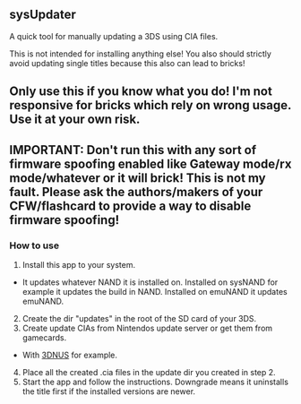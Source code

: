 ## sysUpdater

A quick tool for manually updating a 3DS using CIA files.

This is not intended for installing anything else! You also should strictly avoid updating single titles because this also can lead to bricks!


## Only use this if you know what you do! I'm not responsive for bricks which rely on wrong usage. Use it at your own risk.
## IMPORTANT: Don't run this with any sort of firmware spoofing enabled like Gateway mode/rx mode/whatever or it will brick! This is not my fault. Please ask the authors/makers of your CFW/flashcard to provide a way to disable firmware spoofing!


### How to use

1. Install this app to your system.
  * It updates whatever NAND it is installed on. Installed on sysNAND for example it updates the build in NAND. Installed on emuNAND it updates emuNAND.
2. Create the dir "updates" in the root of the SD card of your 3DS.
3. Create update CIAs from Nintendos update server or get them from gamecards.
  * With [3DNUS](http://gbatemp.net/threads/3dnus.376488) for example.
4. Place all the created .cia files in the update dir you created in step 2.
5. Start the app and follow the instructions. Downgrade means it uninstalls the title first if
   the installed versions are newer.
